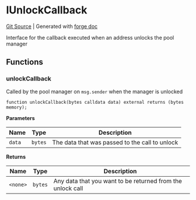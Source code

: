 # IUnlockCallback
[Git Source](https://github.com/Uniswap/docs/blob/1141642f8ba4665a50660886a8a8401526677045/src/interfaces/callback/IUnlockCallback.sol)
| Generated with [forge doc](https://book.getfoundry.sh/reference/forge/forge-doc)

Interface for the callback executed when an address unlocks the pool manager


## Functions
### unlockCallback

Called by the pool manager on `msg.sender` when the manager is unlocked


```solidity
function unlockCallback(bytes calldata data) external returns (bytes memory);
```
**Parameters**

|Name|Type|Description|
|----|----|-----------|
|`data`|`bytes`|The data that was passed to the call to unlock|

**Returns**

|Name|Type|Description|
|----|----|-----------|
|`<none>`|`bytes`|Any data that you want to be returned from the unlock call|


